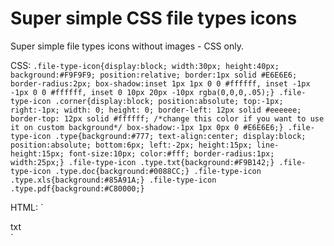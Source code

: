 Super simple CSS file types icons
=================================

Super simple file types icons without images - CSS only. 

CSS:
`
.file-type-icon{display:block; width:30px; height:40px; background:#F9F9F9; position:relative; border:1px solid #E6E6E6; border-radius:2px; box-shadow:inset 1px 1px 0 0 #ffffff, inset -1px -1px 0 0 #ffffff, inset 0 10px 20px -10px rgba(0,0,0,.05);}
.file-type-icon .corner{display:block; position:absolute; top:-1px; right:-1px; width: 0; height: 0; border-left: 12px solid #eeeeee; border-top: 12px solid #ffffff; /*change this color if you want to use it on custom background*/ box-shadow:-1px 1px 0px 0 #E6E6E6;}
.file-type-icon .type{background:#777; text-align:center; display:block; position:absolute; bottom:6px; left:-2px; height:15px; line-height:15px; font-size:10px; color:#fff; border-radius:1px; width:25px;}
.file-type-icon .type.txt{background:#F9B142;}
.file-type-icon .type.doc{background:#0088CC;}
.file-type-icon .type.xls{background:#85A91A;}
.file-type-icon .type.pdf{background:#C80000;}
`


HTML:
`
<div class="file-type-icon">
  <span class="corner"></span>
	<span class="type txt">txt</span>
</div>
`
